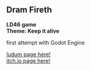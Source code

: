 ## Dram Fireth
  
**LD46 game**  
**Theme: Keep it alive**  

first attempt with Godot Engine

[ludum page here!](https://ldjam.com/events/ludum-dare/46/dram-fireth)  
[itch.io page here!](https://dedekm.itch.io/dram-fireth)
